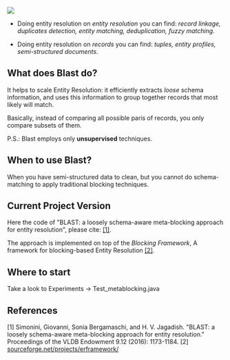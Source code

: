 ![](https://photos-2.dropbox.com/t/2/AADuC-bicWowMCvs1JzwYsmqg_2EqyPjLTCfgLgTH3OAPw/12/58906809/png/32x32/1/_/1/2/blast_logo.png/EJOfxC0Y2YghIAcoBw/Cm4pd260YU4h1jT5w4hVIyMDv09ZVL3J3Z9IxQTdvjc?size=1280x960&size_mode=3)

- Doing entity resolution on *entity resolution* you can find: *record linkage, duplicates detection, entity matching, deduplication, fuzzy matching*.

- Doing entity resolution on *records* you can find: *tuples, entity profiles, semi-structured documents*.

## What does Blast do?
It helps to scale Entity Resolution: it efficiently extracts *loose* schema information, and uses this information to group together records that most likely will match.

Basically, instead of comparing all possible paris of records, you only compare subsets of them.

P.S.: Blast employs only **unsupervised** techniques.

## When to use Blast?
When you have semi-structured data to clean, but you cannot do schema-matching to apply traditional blocking techniques.

## Current Project Version
Here the code of "BLAST: a loosely schema-aware meta-blocking approach for entity resolution", please cite: [[1]](#simonini2016).

The approach is implemented on top of the *Blocking Framework*, A framework for blocking-based Entity Resolution [[2]](#papadakis2013).

## Where to start
Take a look to Experiments -> Test_metablocking.java

## References
<a name="simonini2016"/>
[1] Simonini, Giovanni, Sonia Bergamaschi, and H. V. Jagadish. "BLAST: a loosely schema-aware meta-blocking approach for entity resolution." Proceedings of the VLDB Endowment 9.12 (2016): 1173-1184.
</a>

<a name="papadakis2013"/>
[2] <a href="https://sourceforge.net/projects/erframework/"> sourceforge.net/projects/erframework/ </a>
</a>